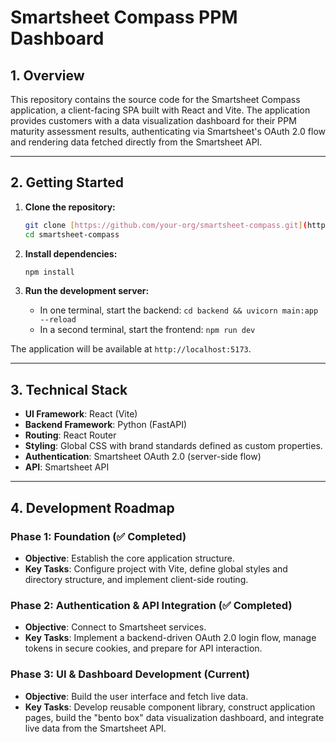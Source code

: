 # Smartsheet Compass PPM Dashboard

## 1. Overview

This repository contains the source code for the Smartsheet Compass application, a client-facing SPA built with React and Vite. The application provides customers with a data visualization dashboard for their PPM maturity assessment results, authenticating via Smartsheet's OAuth 2.0 flow and rendering data fetched directly from the Smartsheet API.

---

## 2. Getting Started

1.  **Clone the repository:**
    ```bash
    git clone [https://github.com/your-org/smartsheet-compass.git](https://github.com/your-org/smartsheet-compass.git)
    cd smartsheet-compass
    ```

2.  **Install dependencies:**
    ```bash
    npm install
    ```

3.  **Run the development server:**
    * In one terminal, start the backend: `cd backend && uvicorn main:app --reload`
    * In a second terminal, start the frontend: `npm run dev`

The application will be available at `http://localhost:5173`.

---

## 3. Technical Stack

* **UI Framework**: React (Vite)
* **Backend Framework**: Python (FastAPI)
* **Routing**: React Router
* **Styling**: Global CSS with brand standards defined as custom properties.
* **Authentication**: Smartsheet OAuth 2.0 (server-side flow)
* **API**: Smartsheet API

---

## 4. Development Roadmap

### Phase 1: Foundation (✅ Completed)

* **Objective**: Establish the core application structure.
* **Key Tasks**: Configure project with Vite, define global styles and directory structure, and implement client-side routing.

### Phase 2: Authentication & API Integration (✅ Completed)

* **Objective**: Connect to Smartsheet services.
* **Key Tasks**: Implement a backend-driven OAuth 2.0 login flow, manage tokens in secure cookies, and prepare for API interaction.

### Phase 3: UI & Dashboard Development (Current)

* **Objective**: Build the user interface and fetch live data.
* **Key Tasks**: Develop reusable component library, construct application pages, build the "bento box" data visualization dashboard, and integrate live data from the Smartsheet API.
